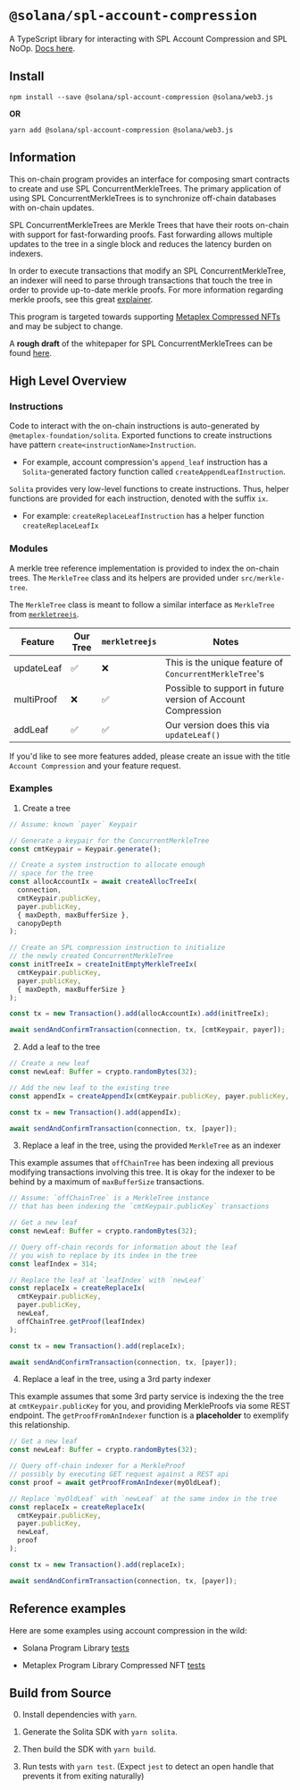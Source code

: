 # `@solana/spl-account-compression`

A TypeScript library for interacting with SPL Account Compression and SPL NoOp. [Docs here](https://solana-labs.github.io/solana-program-library/account-compression/sdk/docs/).

## Install

```shell
npm install --save @solana/spl-account-compression @solana/web3.js
```

**OR**

```shell
yarn add @solana/spl-account-compression @solana/web3.js
```

## Information

This on-chain program provides an interface for composing smart contracts to create and use SPL ConcurrentMerkleTrees.
The primary application of using SPL ConcurrentMerkleTrees is to synchronize off-chain databases with on-chain updates.

SPL ConcurrentMerkleTrees are Merkle Trees that have their roots on-chain with support for fast-forwarding proofs. Fast forwarding allows multiple updates to the tree in a single block and reduces the latency burden on indexers.

In order to execute transactions that modify an SPL ConcurrentMerkleTree, an indexer will need to
parse through transactions that touch the tree in order to provide up-to-date merkle proofs.
For more information regarding merkle proofs, see this great [explainer](https://ethereum.org/en/developers/tutorials/merkle-proofs-for-offline-data-integrity/).

This program is targeted towards supporting [Metaplex Compressed NFTs](https://github.com/metaplex-foundation/metaplex-program-library/tree/master/bubblegum) and may be subject to change.

A **rough draft** of the whitepaper for SPL ConcurrentMerkleTrees can be found [here](https://drive.google.com/file/d/1BOpa5OFmara50fTvL0VIVYjtg-qzHCVc/view).

## High Level Overview

### Instructions

Code to interact with the on-chain instructions is auto-generated by `@metaplex-foundation/solita`.
Exported functions to create instructions have pattern `create<instructionName>Instruction`.

- For example, account compression's `append_leaf` instruction has a `Solita`-generated factory function called
  `createAppendLeafInstruction`.

`Solita` provides very low-level functions to create instructions. Thus, helper functions are provided for each instruction, denoted with the suffix `ix`.

- For example: `createReplaceLeafInstruction` has a helper function `createReplaceLeafIx`

### Modules

A merkle tree reference implementation is provided to index the on-chain trees. The `MerkleTree` class and its helpers are provided
under `src/merkle-tree`.

The `MerkleTree` class is meant to follow a similar interface as `MerkleTree` from [`merkletreejs`](https://www.npmjs.com/package/merkletreejs).

| Feature    | Our Tree | `merkletreejs` | Notes                                                        |
| ---------- | -------- | -------------- | ------------------------------------------------------------ |
| updateLeaf | ✅       | ❌             | This is the unique feature of `ConcurrentMerkleTree`'s       |
| multiProof | ❌       | ✅             | Possible to support in future version of Account Compression |
| addLeaf    | ✅       | ✅             | Our version does this via `updateLeaf()`                     |

If you'd like to see more features added, please create an issue with the title `Account Compression` and your feature request.

### Examples

1. Create a tree

```typescript
// Assume: known `payer` Keypair

// Generate a keypair for the ConcurrentMerkleTree
const cmtKeypair = Keypair.generate();

// Create a system instruction to allocate enough
// space for the tree
const allocAccountIx = await createAllocTreeIx(
  connection,
  cmtKeypair.publicKey,
  payer.publicKey,
  { maxDepth, maxBufferSize },
  canopyDepth
);

// Create an SPL compression instruction to initialize
// the newly created ConcurrentMerkleTree
const initTreeIx = createInitEmptyMerkleTreeIx(
  cmtKeypair.publicKey,
  payer.publicKey,
  { maxDepth, maxBufferSize }
);

const tx = new Transaction().add(allocAccountIx).add(initTreeIx);

await sendAndConfirmTransaction(connection, tx, [cmtKeypair, payer]);
```

2. Add a leaf to the tree

```typescript
// Create a new leaf
const newLeaf: Buffer = crypto.randomBytes(32);

// Add the new leaf to the existing tree
const appendIx = createAppendIx(cmtKeypair.publicKey, payer.publicKey, newLeaf);

const tx = new Transaction().add(appendIx);

await sendAndConfirmTransaction(connection, tx, [payer]);
```

3. Replace a leaf in the tree, using the provided `MerkleTree` as an indexer

This example assumes that `offChainTree` has been indexing all previous modifying transactions
involving this tree.
It is okay for the indexer to be behind by a maximum of `maxBufferSize` transactions.

```typescript
// Assume: `offChainTree` is a MerkleTree instance
// that has been indexing the `cmtKeypair.publicKey` transactions

// Get a new leaf
const newLeaf: Buffer = crypto.randomBytes(32);

// Query off-chain records for information about the leaf
// you wish to replace by its index in the tree
const leafIndex = 314;

// Replace the leaf at `leafIndex` with `newLeaf`
const replaceIx = createReplaceIx(
  cmtKeypair.publicKey,
  payer.publicKey,
  newLeaf,
  offChainTree.getProof(leafIndex)
);

const tx = new Transaction().add(replaceIx);

await sendAndConfirmTransaction(connection, tx, [payer]);
```

4. Replace a leaf in the tree, using a 3rd party indexer

This example assumes that some 3rd party service is indexing the the tree at `cmtKeypair.publicKey` for you, and providing MerkleProofs via some REST endpoint.
The `getProofFromAnIndexer` function is a **placeholder** to exemplify this relationship.

```typescript
// Get a new leaf
const newLeaf: Buffer = crypto.randomBytes(32);

// Query off-chain indexer for a MerkleProof
// possibly by executing GET request against a REST api
const proof = await getProofFromAnIndexer(myOldLeaf);

// Replace `myOldLeaf` with `newLeaf` at the same index in the tree
const replaceIx = createReplaceIx(
  cmtKeypair.publicKey,
  payer.publicKey,
  newLeaf,
  proof
);

const tx = new Transaction().add(replaceIx);

await sendAndConfirmTransaction(connection, tx, [payer]);
```

## Reference examples

Here are some examples using account compression in the wild:

- Solana Program Library [tests](https://github.com/solana-labs/solana-program-library/tree/master/account-compression/sdk/tests)

- Metaplex Program Library Compressed NFT [tests](https://github.com/metaplex-foundation/metaplex-program-library/tree/master/bubblegum/js/tests)

## Build from Source

0. Install dependencies with `yarn`.

1. Generate the Solita SDK with `yarn solita`.

2. Then build the SDK with `yarn build`.

3. Run tests with `yarn test`. (Expect `jest` to detect an open handle that prevents it from exiting naturally)
